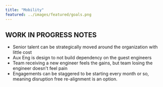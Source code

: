 ```yaml
---
title: "Mobility"
featured: ../images/featured/goals.png
---
```


## WORK IN PROGRESS NOTES

- Senior talent can be strategically moved around the organization with little
  cost
- Aux Eng is design to not build dependency on the guest engineers
- Team receiving a new engineer feels the gains, but team losing the engineer
  doesn't feel pain
- Engagements can be staggered to be starting every month or so, meaning
  disruption free re-alignment is an option.
